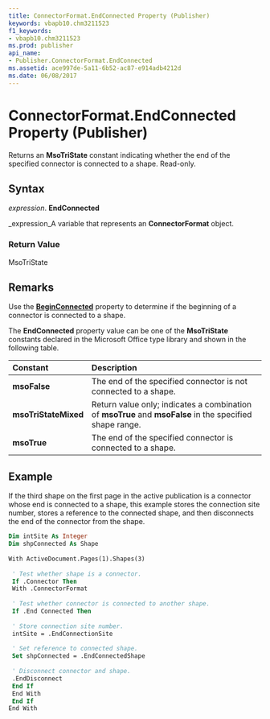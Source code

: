 ```yaml
---
title: ConnectorFormat.EndConnected Property (Publisher)
keywords: vbapb10.chm3211523
f1_keywords:
- vbapb10.chm3211523
ms.prod: publisher
api_name:
- Publisher.ConnectorFormat.EndConnected
ms.assetid: ace997de-5a11-6b52-ac87-e914adb4212d
ms.date: 06/08/2017
---
```



# ConnectorFormat.EndConnected Property (Publisher)

Returns an  **MsoTriState** constant indicating whether the end of the specified connector is connected to a shape. Read-only.


## Syntax

 _expression_. **EndConnected**

 _expression_A variable that represents an  **ConnectorFormat** object.


### Return Value

MsoTriState


## Remarks

Use the  **[BeginConnected](Publisher.ConnectorFormat.BeginConnected.md)** property to determine if the beginning of a connector is connected to a shape.

The  **EndConnected** property value can be one of the **MsoTriState** constants declared in the Microsoft Office type library and shown in the following table.



|**Constant**|**Description**|
|:-----|:-----|
| **msoFalse**| The end of the specified connector is not connected to a shape.|
| **msoTriStateMixed**|Return value only; indicates a combination of  **msoTrue** and **msoFalse** in the specified shape range.|
| **msoTrue**| The end of the specified connector is connected to a shape.|

## Example

If the third shape on the first page in the active publication is a connector whose end is connected to a shape, this example stores the connection site number, stores a reference to the connected shape, and then disconnects the end of the connector from the shape.


```vb
Dim intSite As Integer 
Dim shpConnected As Shape 
 
With ActiveDocument.Pages(1).Shapes(3) 
 
 ' Test whether shape is a connector. 
 If .Connector Then 
 With .ConnectorFormat 
 
 ' Test whether connector is connected to another shape. 
 If .End Connected Then 
 
 ' Store connection site number. 
 intSite = .EndConnectionSite 
 
 ' Set reference to connected shape. 
 Set shpConnected = .EndConnectedShape 
 
 ' Disconnect connector and shape. 
 .EndDisconnect 
 End If 
 End With 
 End If 
End With 

```


